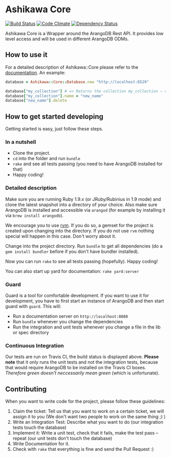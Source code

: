# Ashikawa Core

[![Build Status](https://secure.travis-ci.org/triAGENS/ashikawa-core.png?branch=master)](http://travis-ci.org/triAGENS/ashikawa-core)
[![Code Climate](https://codeclimate.com/badge.png)](https://codeclimate.com/github/triAGENS/ashikawa-core)
[![Dependency Status](https://gemnasium.com/triAGENS/ashikawa-core.png)](https://gemnasium.com/triAGENS/ashikawa-core)

Ashikawa Core is a Wrapper around the ArangoDB Rest API. It provides low level access and will be used in different ArangoDB ODMs.

## How to use it

For a detailed description of Ashikawa::Core please refer to the [documentation](http://rdoc.info/github/triAGENS/ashikawa-core/master/frames). An example:

```ruby
database = Ashikawa::Core::Database.new "http://localhost:8529"

database["my_collection"] # => Returns the collection my_collection – creates it, if it doesn't exist
database["my_collection"].name = "new_name"
database["new_name"].delete
```

## How to get started developing

Getting started is easy, just follow these steps.

### In a nutshell

* Clone the project.
* `cd` into the folder and run `bundle` 
* `rake` and see all tests passing (you need to have ArangoDB installed for that)
* Happy coding!

### Detailed description

Make sure you are running Ruby 1.9.x (or JRuby/Rubinius in 1.9 mode) and clone the latest snapshot into a directory of your choice. Also make sure ArangoDB is installed and accessible via `arangod` (for example by installing it via `brew install arangodb`).

We encourage you to use [rvm](https://rvm.io/). If you do so, a gemset for the project is created upon changing into the directory. If you do not use `rvm` nothing special will happen in this case. Don't worry about it.

Change into the project directory. Run `bundle` to get all dependencies (do a `gem install bundler` before if you don't have bundler installed).

Now you can run `rake` to see all tests passing (hopefully). Happy coding!

You can also start up yard for documentation: `rake yard:server`

### Guard

Guard is a tool for comfortable development. If you want to use it for development, you have to first start an instance of ArangoDB and then start guard with `guard`. This will:

* Run a documentation server on `http://localhost:8808`
* Run `bundle` whenever you change the dependencies
* Run the integration and unit tests whenever you change a file in the lib or spec directory

### Continuous Integration

Our tests are run on Travis CI, the build status is displayed above. **Please note** that it only runs the unit tests and not the integration tests, because that would require ArangoDB to be installed on the Travis CI boxes. *Therefore green doesn't neccessarily mean green* (which is unfortunate).

## Contributing

When you want to write code for the project, please follow these guidelines:

1. Claim the ticket: Tell us that you want to work on a certain ticket, we will assign it to you (We don't want two people to work on the same thing ;) )
2. Write an Integration Test: Describe what you want to do (our integration tests touch the database)
3. Implement it: Write a unit test, check that it fails, make the test pass – repeat (our unit tests don't touch the database)
4. Write Documentation for it.
5. Check with `rake` that everything is fine and send the Pull Request :)

